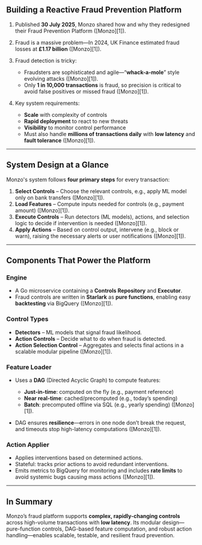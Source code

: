 ## Building a Reactive Fraud Prevention Platform

1. Published **30 July 2025**, Monzo shared how and why they redesigned their Fraud Prevention Platform ([Monzo][1]).

2. Fraud is a massive problem—In 2024, UK Finance estimated fraud losses at **£1.17 billion** ([Monzo][1]).

3. Fraud detection is tricky:

   * Fraudsters are sophisticated and agile—“**whack-a-mole**” style evolving attacks ([Monzo][1]).
   * Only **1 in 10,000 transactions** is fraud, so precision is critical to avoid false positives or missed fraud ([Monzo][1]).

4. Key system requirements:

   * **Scale** with complexity of controls
   * **Rapid deployment** to react to new threats
   * **Visibility** to monitor control performance
   * Must also handle **millions of transactions daily** with **low latency** and **fault tolerance** ([Monzo][1]).

---

## System Design at a Glance

Monzo's system follows **four primary steps** for every transaction:

1. **Select Controls** – Choose the relevant controls, e.g., apply ML model only on bank transfers ([Monzo][1]).
2. **Load Features** – Compute inputs needed for controls (e.g., payment amount) ([Monzo][1]).
3. **Execute Controls** – Run detectors (ML models), actions, and selection logic to decide if intervention is needed ([Monzo][1]).
4. **Apply Actions** – Based on control output, intervene (e.g., block or warn), raising the necessary alerts or user notifications ([Monzo][1]).

---

## Components That Power the Platform

### Engine

* A Go microservice containing a **Controls Repository** and **Executor**.
* Fraud controls are written in **Starlark** as **pure functions**, enabling easy **backtesting** via BigQuery ([Monzo][1]).

### Control Types

* **Detectors** – ML models that signal fraud likelihood.
* **Action Controls** – Decide what to do when fraud is detected.
* **Action Selection Control** – Aggregates and selects final actions in a scalable modular pipeline ([Monzo][1]).

### Feature Loader

* Uses a **DAG** (Directed Acyclic Graph) to compute features:

  * **Just-in-time**: computed on the fly (e.g., payment reference)
  * **Near real-time**: cached/precomputed (e.g., today’s spending)
  * **Batch**: precomputed offline via SQL (e.g., yearly spending) ([Monzo][1]).
* DAG ensures **resilience**—errors in one node don’t break the request, and timeouts stop high-latency computations ([Monzo][1]).

### Action Applier

* Applies interventions based on determined actions.
* Stateful: tracks prior actions to avoid redundant interventions.
* Emits metrics to BigQuery for monitoring and includes **rate limits** to avoid systemic bugs causing mass actions ([Monzo][1]).

---

## In Summary

Monzo’s fraud platform supports **complex, rapidly-changing controls** across high-volume transactions with **low latency**. Its modular design—pure-function controls, DAG-based feature computation, and robust action handling—enables scalable, testable, and resilient fraud prevention.